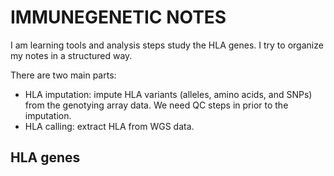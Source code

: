 # IMMUNEGENETIC NOTES

I am learning tools and analysis steps study the HLA genes. I try to organize my notes in a structured way.

There are two main parts:

- HLA imputation: impute HLA variants (alleles, amino acids, and SNPs) from the genotying array data. We need QC steps in prior to the imputation.
- HLA calling: extract HLA from WGS data.

## HLA genes

